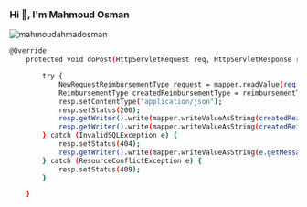  <h3 align="left">Hi 👋, I'm Mahmoud Osman</h3>

<p align="left"> <img src="https://komarev.com/ghpvc/?username=mahmoudahmadosman&label=Profile%20views&color=0e75b6&style=flat" alt="mahmoudahmadosman" /> </p>
 
 
```bash
@Override
    protected void doPost(HttpServletRequest req, HttpServletResponse resp) throws ServletException, IOException {

        try {
            NewRequestReimbursementType request = mapper.readValue(req.getInputStream(), NewRequestReimbursementType.class);
            ReimbursementType createdReimbursementType = reimbursementTypeService.createReimbursementType(request);
            resp.setContentType("application/json");
            resp.setStatus(200);
            resp.getWriter().write(mapper.writeValueAsString(createdReimbursementType.getType_id())); 
            resp.getWriter().write(mapper.writeValueAsString(createdReimbursementType.getType_id()));
        } catch (InvalidSQLException e) {
            resp.setStatus(404);
            resp.getWriter().write(mapper.writeValueAsString(e.getMessage()));
        } catch (ResourceConflictException e) {
            resp.setStatus(409);
        }

    }

```
